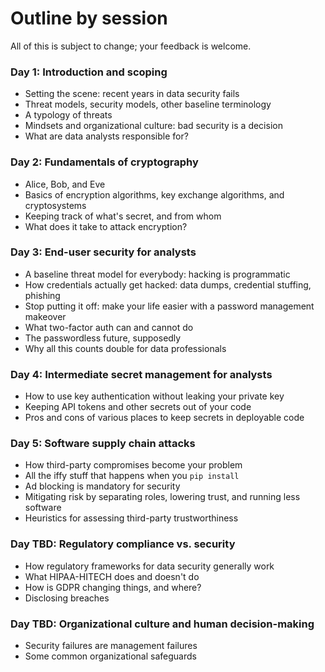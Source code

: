 # Outline by session

All of this is subject to change; your feedback is welcome.

### Day 1: Introduction and scoping 
* Setting the scene: recent years in data security fails
* Threat models, security models, other baseline terminology
* A typology of threats
* Mindsets and organizational culture: bad security is a decision
* What are data analysts responsible for?

### Day 2: Fundamentals of cryptography
* Alice, Bob, and Eve
* Basics of encryption algorithms, key exchange algorithms, and cryptosystems
* Keeping track of what's secret, and from whom
* What does it take to attack encryption?

### Day 3: End-user security for analysts
* A baseline threat model for everybody: hacking is programmatic
* How credentials actually get hacked: data dumps, credential stuffing, phishing
* Stop putting it off: make your life easier with a password management makeover
* What two-factor auth can and cannot do
* The passwordless future, supposedly
* Why all this counts double for data professionals

### Day 4: Intermediate secret management for analysts
* How to use key authentication without leaking your private key
* Keeping API tokens and other secrets out of your code
* Pros and cons of various places to keep secrets in deployable code

### Day 5: Software supply chain attacks
* How third-party compromises become your problem
* All the iffy stuff that happens when you `pip install`
* Ad blocking is mandatory for security
* Mitigating risk by separating roles, lowering trust, and running less software
* Heuristics for assessing third-party trustworthiness

### Day TBD: Regulatory compliance vs. security
* How regulatory frameworks for data security generally work
* What HIPAA-HITECH does and doesn't do
* How is GDPR changing things, and where?
* Disclosing breaches

### Day TBD: Organizational culture and human decision-making
* Security failures are management failures
* Some common organizational safeguards